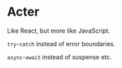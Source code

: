 # Acter

Like React, but more like JavaScript.

`try`-`catch` instead of error boundaries.

`async`-`await` instead of suspense etc.
